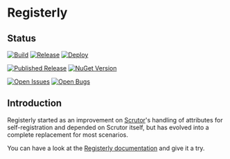 # Registerly
## Status
[![Build](https://img.shields.io/github/actions/workflow/status/manuel-fernandez-rodriguez/DeviantCoding/registerly-build.yml?logo=github&label=Build)](https://github.com/manuel-fernandez-rodriguez/DeviantCoding/actions/workflows/registerly-build.yml)
[![Release](https://img.shields.io/github/actions/workflow/status/manuel-fernandez-rodriguez/DeviantCoding/registerly-publish.yml?logo=github&label=Release)](https://github.com/manuel-fernandez-rodriguez/DeviantCoding/actions/workflows/registerly-publish.yml)
[![Deploy](https://img.shields.io/github/actions/workflow/status/manuel-fernandez-rodriguez/DeviantCoding/registerly-upload.yml?logo=github&label=Deploy)](https://github.com/manuel-fernandez-rodriguez/DeviantCoding/actions/workflows/registerly-upload.yml)

[![Published Release](https://img.shields.io/github/v/release/manuel-fernandez-rodriguez/DeviantCoding?logo=github&filter=Registerly*&label=Published%20Release)](https://github.com/manuel-fernandez-rodriguez/DeviantCoding/releases)
[![NuGet Version](https://img.shields.io/nuget/v/DeviantCoding.Registerly?logo=nuget)](https://nuget.org/packages/DeviantCoding.Registerly/)

[![Open Issues](https://img.shields.io/github/issues-search/manuel-fernandez-rodriguez/DeviantCoding?query=is%3Aissue%20is%3Aopen%20-label%3Abug&label=Open%20Issues)](https://github.com/manuel-fernandez-rodriguez/DeviantCoding/issues?q=is%3Aissue+is%3Aopen+-label%3Abug)
[![Open Bugs](https://img.shields.io/github/issues-search/manuel-fernandez-rodriguez/DeviantCoding?query=is%3Aissue%20is%3Aopen%20label%3Abug&label=Open%20Bugs&color=rgb(215%2C%2058%2C%2074))](https://github.com/manuel-fernandez-rodriguez/DeviantCoding/issues?q=is%3Aissue+is%3Aopen+label%3Abug)

## Introduction
Registerly started as an improvement on [Scrutor](https://github.com/khellang/Scrutor)'s handling of attributes for self-registration
and depended on Scrutor itself, but has evolved into a complete replacement for most scenarios.

You can have a look at the [Registerly documentation](https://manuel-fernandez-rodriguez.github.io/DeviantCoding/docs/registerly/introduction.html) and give it a try.


